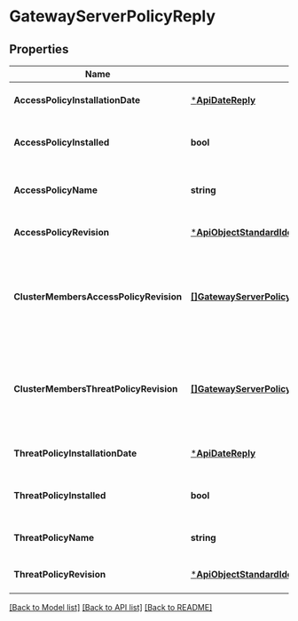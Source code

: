 # GatewayServerPolicyReply

## Properties
Name | Type | Description | Notes
------------ | ------------- | ------------- | -------------
**AccessPolicyInstallationDate** | [***ApiDateReply**](ApiDateReply.md) |  | [optional] [default to null]
**AccessPolicyInstalled** | **bool** | Gets true if access-policy was installed. | [optional] [default to null]
**AccessPolicyName** | **string** | Name of the access-policy. | [optional] [default to null]
**AccessPolicyRevision** | [***ApiObjectStandardIdentifier**](ApiObjectStandardIdentifier.md) |  | [optional] [default to null]
**ClusterMembersAccessPolicyRevision** | [**[]GatewayServerPolicyReplyClusterMemberReply**](GatewayServerPolicyReplyClusterMemberReply.md) | Revisions of the access policy installed on each cluster member. | [optional] [default to null]
**ClusterMembersThreatPolicyRevision** | [**[]GatewayServerPolicyReplyClusterMemberReply**](GatewayServerPolicyReplyClusterMemberReply.md) | Revisions of the threat policy installed on each cluster member. | [optional] [default to null]
**ThreatPolicyInstallationDate** | [***ApiDateReply**](ApiDateReply.md) |  | [optional] [default to null]
**ThreatPolicyInstalled** | **bool** | Gets true if threat-policy was installed. | [optional] [default to null]
**ThreatPolicyName** | **string** | Name of the threat-policy. | [optional] [default to null]
**ThreatPolicyRevision** | [***ApiObjectStandardIdentifier**](ApiObjectStandardIdentifier.md) |  | [optional] [default to null]

[[Back to Model list]](../README.md#documentation-for-models) [[Back to API list]](../README.md#documentation-for-api-endpoints) [[Back to README]](../README.md)


